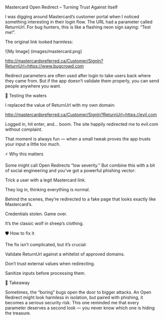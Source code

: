 Mastercard Open Redirect – Turning Trust Against Itself

I was digging around Mastercard’s customer portal when I noticed something interesting in their login flow. The URL had a parameter called ReturnUrl. For bug hunters, this is like a flashing neon sign saying: “Test me!”.

The original link looked harmless:

![My Image] (images/mastercard.png)

http://mastercardpreferred.ca/Customer/SignIn?ReturnUrl=https://www.bugcrowd.com

Redirect parameters are often used after login to take users back where they came from. But if the app doesn’t validate them properly, you can send people anywhere you want.

🚀 Testing the waters

I replaced the value of ReturnUrl with my own domain:

http://mastercardpreferred.ca/Customer/SignIn?ReturnUrl=https://evil.com

Logged in, hit enter, and… boom. The site happily redirected me to evil.com without complaint.

That moment is always fun — when a small tweak proves the app trusts your input a little too much.

⚡ Why this matters

Some might call Open Redirects “low severity.” But combine this with a bit of social engineering and you’ve got a powerful phishing vector:

Trick a user with a legit Mastercard link.

They log in, thinking everything is normal.

Behind the scenes, they’re redirected to a fake page that looks exactly like Mastercard’s.

Credentials stolen. Game over.

It’s the classic wolf in sheep’s clothing.

🛡️ How to fix it

The fix isn’t complicated, but it’s crucial:

Validate ReturnUrl against a whitelist of approved domains.

Don’t trust external values when redirecting.

Sanitize inputs before processing them.

🎯 Takeaway

Sometimes, the “boring” bugs open the door to bigger attacks. An Open Redirect might look harmless in isolation, but paired with phishing, it becomes a serious security risk. This one reminded me that every parameter deserves a second look — you never know which one is hiding the treasure.
